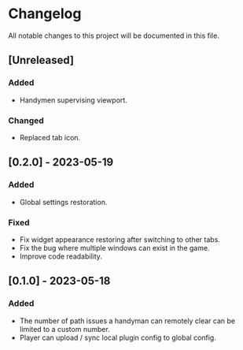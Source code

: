 # Changelog

All notable changes to this project will be documented in this file.

## [Unreleased]

### Added
- Handymen supervising viewport. 

### Changed
- Replaced tab icon. 

## [0.2.0] - 2023-05-19

### Added

- Global settings restoration.

### Fixed

- Fix widget appearance restoring after switching to other tabs. 
- Fix the bug where multiple windows can exist in the game. 
- Improve code readability. 

## [0.1.0] - 2023-05-18

### Added
- The number of path issues a handyman can remotely clear can be limited to a custom number. 
- Player can upload / sync local plugin config to global config. 